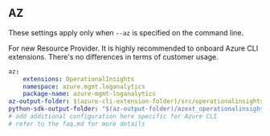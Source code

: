 ## AZ

These settings apply only when `--az` is specified on the command line.

For new Resource Provider. It is highly recommended to onboard Azure CLI extensions. There's no differences in terms of customer usage. 

``` yaml $(az)
az:
    extensions: OperationalInsights
    namespace: azure.mgmt.loganalytics
    package-name: azure-mgmt-loganalytics
az-output-folder: $(azure-cli-extension-folder)/src/operationalinsights
python-sdk-output-folder: "$(az-output-folder)/azext_operationalinsights/vendored_sdks/operationalinsights"
# add additional configuration here specific for Azure CLI
# refer to the faq.md for more details
```

